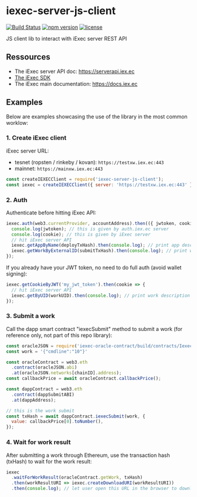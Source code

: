 # iexec-server-js-client

[![Build Status](https://drone.iex.ec//api/badges/iExecBlockchainComputing/iexec-server-js-client/status.svg)](https://drone.iex.ec/iExecBlockchainComputing/iexec-server-js-client) [![npm version](https://badge.fury.io/js/iexec-server-js-client.svg)](https://www.npmjs.com/package/iexec-server-js-client) [![license](https://img.shields.io/github/license/iExecBlockchainComputing/iexec-server-js-client.svg)](LICENSE)

JS client lib to interact with iExec server REST API

## Ressources

* The iExec server API doc: https://serverapi.iex.ec
* [The iExec SDK](https://github.com/iExecBlockchainComputing/iexec-sdk)
* The iExec main documentation: https://docs.iex.ec

## Examples

Below are examples showcasing the use of the library in the most common worklow:

### 1. Create iExec client

iExec server URL:

* tesnet (ropsten / rinkeby / kovan): `https://testxw.iex.ec:443`
* mainnet: `https://mainxw.iex.ec:443`

```js
const createIEXECClient = require('iexec-server-js-client');
const iexec = createIEXECClient({ server: 'https://testxw.iex.ec:443' });
```

### 2. Auth

Authenticate before hitting iExec API:

```js
iexec.auth(web3.currentProvider, accountAddress).then(({ jwtoken, cookie }) => {
  console.log(jwtoken); // this is given by auth.iex.ec server
  console.log(cookie); // this is given by iExec server
  // hit iExec server API
  iexec.getAppByName(deployTxHash).then(console.log); // print app description from deploy txHash
  iexec.getWorkByExternalID(submitTxHash).then(console.log); // print work description from submit txHash
});
```

If you already have your JWT token, no need to do full auth (avoid wallet signing):

```js
iexec.getCookieByJWT('my_jwt_token').then(cookie => {
  // hit iExec server API
  iexec.getByUID(workUID).then(console.log); // print work description
});
```

### 3. Submit a work

Call the dapp smart contract "iexecSubmit" method to submit a work (for reference only, not part of this repo library):

```js
const oracleJSON = require('iexec-oracle-contract/build/contracts/IexecOracle.json');
const work = '{"cmdline":"10"}'

const oracleContract = web3.eth
  .contract(oracleJSON.abi)
  .at(oracleJSON.networks[chainID].address);
const callbackPrice = await oracleContract.callbackPrice();

const dappContract = web3.eth
  .contract(dappSubmitABI)
  .at(dappAddress);

// this is the work submit
const txHash = await dappContract.iexecSubmit(work, {
  value: callbackPrice[0].toNumber(),
});
```

### 4. Wait for work result

After submitting a work through Ethereum, use the transaction hash (txHash) to wait for the work result:

```js
iexec
  .waitForWorkResult(oracleContract.getWork, txHash)
  .then(workResultURI => iexec.createDownloadURI(workResultURI))
  .then(console.log); // let user open this URL in the browser to download the work result
```
